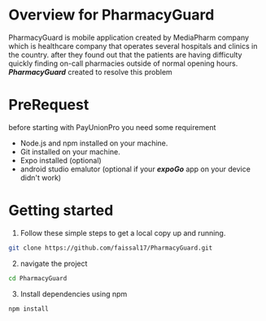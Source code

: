 # Overview for PharmacyGuard

PharmacyGuard is mobile application created by MediaPharm company which is healthcare company that operates several hospitals and clinics in the country. after they found out that the patients are having difficulty quickly finding on-call pharmacies outside of normal opening hours. **_PharmacyGuard_**
created to resolve this problem

# PreRequest

before starting with PayUnionPro you need some requirement

- Node.js and npm installed on your machine.
- Git installed on your machine.
- Expo installed (optional)
- android studio emalutor (optional if your **_expoGo_** app on your device didn't work)

# Getting started

1. Follow these simple steps to get a local copy up and running.

```bash
git clone https://github.com/faissal17/PharmacyGuard.git
```

2. navigate the project

```bash
cd PharmacyGuard
```

3.  Install dependencies using npm

```bash
npm install
```


